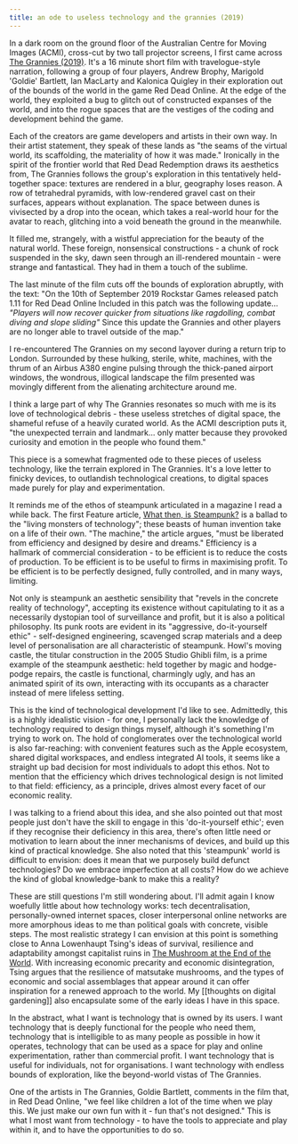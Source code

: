```yaml
---
title: an ode to useless technology and the grannies (2019)
---
```


In a dark room on the ground floor of the Australian Centre for Moving Images (ACMI), cross-cut by two tall projector screens, I first came across [The Grannies (2019)](https://youtu.be/FM9CqgIve_o?si=-2Nnk56bdyhL2XCO). It's a 16 minute short film with travelogue-style narration, following a group of four players, Andrew Brophy, Marigold 'Goldie' Bartlett, Ian MacLarty and Kalonica Quigley in their exploration out of the bounds of the world in the game Red Dead Online. At the edge of the world, they exploited a bug to glitch out of constructed expanses of the world, and into the rogue spaces that are the vestiges of the coding and development behind the game. 

Each of the creators are game developers and artists in their own way. In their artist statement, they speak of these lands as "the seams of the virtual world, its scaffolding, the materiality of how it was made." Ironically in the spirit of the frontier world that Red Dead Redemption draws its aesthetics from, The Grannies follows the group's exploration in this tentatively held-together space: textures are rendered in a blur, geography loses reason. A row of tetrahedral pyramids, with low-rendered gravel cast on their surfaces, appears without explanation. The space between dunes is vivisected by a drop into the ocean, which takes a real-world hour for the avatar to reach, glitching into a void beneath the ground in the meanwhile. 

It filled me, strangely, with a wistful appreciation for the beauty of the natural world. These foreign, nonsensical constructions - a chunk of rock suspended in the sky, dawn seen through an ill-rendered mountain - were strange and fantastical. They had in them a touch of the sublime. 

The last minute of the film cuts off the bounds of exploration abruptly, with the text: 
"On the 10th of September 2019 Rockstar Games released patch 1.11 for Red Dead Online
Included in this patch was the following update...
*"Players will now recover quicker from situations like ragdolling, combat diving and slope sliding"*
Since this update the Grannies and other players are no longer able to travel outside of the map."

I re-encountered The Grannies on my second layover during a return trip to London. Surrounded by these hulking, sterile, white, machines, with the thrum of an Airbus A380 engine pulsing through the thick-paned airport windows, the wondrous, illogical landscape the film presented was movingly different from the alienating architecture around me. 

I think a large part of why The Grannies resonates so much with me is its love of technological debris - these useless stretches of digital space, the shameful refuse of a heavily curated world. As the ACMI description puts it, "the unexpected terrain and landmark... only matter because they provoked curiosity and emotion in the people who found them." 

This piece is a somewhat fragmented ode to these pieces of useless technology, like the terrain explored in The Grannies. It's a love letter to finicky devices, to outlandish technological creations, to digital spaces made purely for play and experimentation. 

It reminds me of the ethos of steampunk articulated in a magazine I read a while back. The first Feature article, [What then, is Steampunk?](https://www.abebooks.co.uk/9780983497158/Steampunk-Magazine-First-Years-Issues-098349715X/plp) is a ballad to the "living monsters of technology"; these beasts of human invention take on a life of their own. "The machine," the article argues, "must be liberated from efficiency and designed by desire and dreams." Efficiency is a hallmark of commercial consideration - to be efficient is to reduce the costs of production. To be efficient is to be useful to firms in maximising profit. To be efficient is to be perfectly designed, fully controlled, and in many ways, limiting. 

Not only is steampunk an aesthetic sensibility that "revels in the concrete reality of technology", accepting its existence without capitulating to it as a necessarily dystopian tool of surveillance and profit, but it is also a political philosophy. Its punk roots are evident in its "aggressive, do-it-yourself ethic" - self-designed engineering, scavenged scrap materials and a deep level of personalisation are all characteristic of steampunk. Howl's moving castle, the titular construction in the 2005 Studio Ghibli film, is a prime example of the steampunk aesthetic: held together by magic and hodge-podge repairs, the castle is functional, charmingly ugly, and has an animated spirit of its own, interacting with its occupants as a character instead of mere lifeless setting. 

This is the kind of technological development I'd like to see. Admittedly, this is a highly idealistic vision - for one, I personally lack the knowledge of technology required to design things myself, although it's something I'm trying to work on. The hold of conglomerates over the technological world is also far-reaching: with convenient features such as the Apple ecosystem, shared digital workspaces, and endless integrated AI tools, it seems like a straight up bad decision for most individuals to adopt this ethos. Not to mention that the efficiency which drives technological design is not limited to that field: efficiency, as a principle, drives almost every facet of our economic reality. 

I was talking to a friend about this idea, and she also pointed out that most people just don't have the skill to engage in this 'do-it-yourself ethic'; even if they recognise their deficiency in this area, there's often little need or motivation to learn about the inner mechanisms of devices, and build up this kind of practical knowledge. She also noted that this 'steampunk' world is difficult to envision: does it mean that we purposely build defunct technologies? Do we embrace imperfection at all costs? How do we achieve the kind of global knowledge-bank to make this a reality?

These are still questions I'm still wondering about. I'll admit again I know woefully little about how technology works: tech decentralisation, personally-owned internet spaces, closer interpersonal online networks are more amorphous ideas to me than political goals with concrete, visible steps. The most realistic strategy I can envision at this point is something close to Anna Lowenhaupt Tsing's ideas of survival, resilience and adaptability amongst capitalist ruins in [The Mushroom at the End of the World](https://en.wikipedia.org/wiki/The_Mushroom_at_the_End_of_the_World). With increasing economic precarity and economic disintegration, Tsing argues that the resilience of matsutake mushrooms, and the types of economic and social assemblages that appear around it can offer inspiration for a renewed approach to the world. My [[thoughts on digital gardening]] also encapsulate some of the early ideas I have in this space.

In the abstract, what I want is technology that is owned by its users. I want technology that is deeply functional for the people who need them, technology that is intelligible to as many people as possible in how it operates, technology that can be used as a space for play and online experimentation, rather than commercial profit. I want technology that is useful for individuals, not for organisations. I want technology with endless bounds of exploration, like the beyond-world vistas of The Grannies. 

One of the artists in The Grannies, Goldie Bartlett, comments in the film that, in Red Dead Online, "we feel like children a lot of the time when we play this. We just make our own fun with it - fun that's not designed." This is what I most want from technology - to have the tools to appreciate and play within it, and to have the opportunities to do so. 